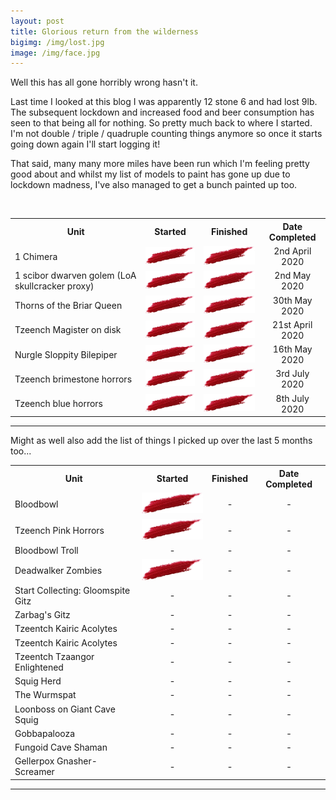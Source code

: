 ```yaml
---
layout: post
title: Glorious return from the wilderness
bigimg: /img/lost.jpg
image: /img/face.jpg
---
```

Well this has all gone horribly wrong hasn't it. 

Last time I looked at this blog I was apparently 12 stone 6 and had lost 9lb. The subsequent lockdown and increased food and beer consumption has seen to that being all for nothing. So pretty much back to where I started. I'm not double / triple / quadruple counting things anymore so once it starts going down again I'll start logging it! 

That said, many many more miles have been run which I'm feeling pretty good about and whilst my list of models to paint has gone up due to lockdown madness, I've also managed to get a bunch painted up too. 

<br/>
<table>
 <tr>
    <th>Unit</th>
    <th style="text-align: center !important;">Started</th>
    <th style="text-align: center !important;">Finished</th>
    <th style="text-align: center !important;">Date Completed</th>
  </tr>
  <tr>
    <td>1 Chimera</td>
    <td style="text-align: center !important;"> <img  src="/img/done.png">  </td>
     <td style="text-align: center !important;"> <img  src="/img/done.png">  </td>
      <td style="text-align: center !important;"> 2nd April 2020 </td>
  </tr>
  <tr>
    <td>1 scibor dwarven golem (LoA skullcracker proxy) </td>
    <td style="text-align: center !important;">  <img  src="/img/done.png">  </td>
     <td style="text-align: center !important;">  <img  src="/img/done.png">  </td>
      <td style="text-align: center !important;"> 2nd May 2020 </td>
  </tr>
  <tr>
    <td>Thorns of the Briar Queen</td>
    <td style="text-align: center !important;"> <img  src="/img/done.png">  </td>
     <td style="text-align: center !important;"> <img  src="/img/done.png">  </td>
      <td style="text-align: center !important;"> 30th May 2020 </td>
  </tr>
  <tr>
    <td>Tzeench Magister on disk</td>
    <td style="text-align: center !important;"> <img  src="/img/done.png">  </td>
     <td style="text-align: center !important;"> <img  src="/img/done.png">  </td>
      <td style="text-align: center !important;"> 21st April 2020 </td>
  </tr>
  <tr>
    <td>Nurgle Sloppity Bilepiper</td>
    <td style="text-align: center !important;"> <img  src="/img/done.png">  </td>
     <td style="text-align: center !important;"> <img  src="/img/done.png">  </td>
      <td style="text-align: center !important;"> 16th May 2020 </td>
  </tr>
  <tr>
    <td>Tzeench brimestone horrors</td>
    <td style="text-align: center !important;"> <img  src="/img/done.png">  </td>
     <td style="text-align: center !important;"> <img  src="/img/done.png">  </td>
      <td style="text-align: center !important;">  3rd July 2020 </td>
  </tr>
  <tr>
    <td>Tzeench blue horrors</td>
    <td style="text-align: center !important;"> <img  src="/img/done.png">  </td>
     <td style="text-align: center !important;"> <img  src="/img/done.png">  </td>
      <td style="text-align: center !important;"> 8th July 2020 </td>
  </tr>

</table>



<hr/>
Might as well also add the list of things I picked up over the last 5 months too...
<br/>
<table>
 <tr>
    <th>Unit</th>
    <th style="text-align: center !important;">Started</th>
    <th style="text-align: center !important;">Finished</th>
    <th style="text-align: center !important;">Date Completed</th>
  </tr>
 <tr>
    <td>Bloodbowl</td>
    <td style="text-align: center !important;"> <img  src="/img/done.png"> </td>
     <td style="text-align: center !important;"> - </td>
      <td style="text-align: center !important;"> - </td>
  </tr>
  <tr>
    <td>Tzeench Pink Horrors</td>
    <td style="text-align: center !important;"> <img  src="/img/done.png"> </td>
     <td style="text-align: center !important;"> - </td>
      <td style="text-align: center !important;"> - </td>
  </tr>
   <tr>
    <td>Bloodbowl Troll</td>
    <td style="text-align: center !important;"> - </td>
     <td style="text-align: center !important;"> - </td>
      <td style="text-align: center !important;"> - </td>
  </tr>
   <tr>
    <td>Deadwalker Zombies</td>
    <td style="text-align: center !important;"> <img  src="/img/done.png"> </td>
     <td style="text-align: center !important;"> - </td>
      <td style="text-align: center !important;"> - </td>
  </tr>
   <tr>
    <td>Start Collecting: Gloomspite Gitz</td>
    <td style="text-align: center !important;"> - </td>
     <td style="text-align: center !important;"> - </td>
      <td style="text-align: center !important;"> - </td>
  </tr>
  <tr>
    <td>Zarbag's Gitz</td>
    <td style="text-align: center !important;"> - </td>
     <td style="text-align: center !important;"> - </td>
      <td style="text-align: center !important;"> - </td>
  </tr>
  <tr>
    <td>Tzeentch Kairic Acolytes</td>
    <td style="text-align: center !important;"> - </td>
     <td style="text-align: center !important;"> - </td>
      <td style="text-align: center !important;"> - </td>
  </tr>
  <tr>
    <td>Tzeentch Kairic Acolytes</td>
    <td style="text-align: center !important;"> - </td>
     <td style="text-align: center !important;"> - </td>
      <td style="text-align: center !important;"> - </td>
  </tr>
  <tr>
    <td>Tzeentch Tzaangor Enlightened</td>
    <td style="text-align: center !important;"> - </td>
     <td style="text-align: center !important;"> - </td>
      <td style="text-align: center !important;"> - </td>
  </tr>
   <tr>
    <td>Squig Herd</td>
    <td style="text-align: center !important;"> - </td>
     <td style="text-align: center !important;"> - </td>
      <td style="text-align: center !important;"> - </td>
  </tr>
   <tr>
    <td>The Wurmspat</td>
    <td style="text-align: center !important;"> - </td>
     <td style="text-align: center !important;"> - </td>
      <td style="text-align: center !important;"> - </td>
  </tr>
  <tr>
    <td>Loonboss on Giant Cave Squig</td>
    <td style="text-align: center !important;"> - </td>
     <td style="text-align: center !important;"> - </td>
      <td style="text-align: center !important;"> - </td>
  </tr>
  <tr>
    <td>Gobbapalooza</td>
    <td style="text-align: center !important;"> - </td>
     <td style="text-align: center !important;"> - </td>
      <td style="text-align: center !important;"> - </td>
  </tr>
   <tr>
    <td>Fungoid Cave Shaman</td>
    <td style="text-align: center !important;"> - </td>
     <td style="text-align: center !important;"> - </td>
      <td style="text-align: center !important;"> - </td>
  </tr>
   <tr>
    <td>Gellerpox Gnasher-Screamer</td>
    <td style="text-align: center !important;"> - </td>
     <td style="text-align: center !important;"> - </td>
      <td style="text-align: center !important;"> - </td>
  </tr>
</table>

<hr/>